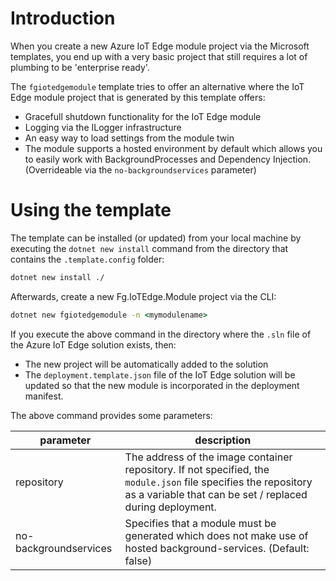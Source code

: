 # Introduction

When you create a new Azure IoT Edge module project via the Microsoft templates, you end up with a very basic project that still requires a lot of plumbing to be 'enterprise ready'.

The `fgiotedgemodule` template tries to offer an alternative where the IoT Edge module project that is generated by this template offers:

- Gracefull shutdown functionality for the IoT Edge module
- Logging via the ILogger infrastructure
- An easy way to load settings from the module twin
- The module supports a hosted environment by default which allows you to easily work with BackgroundProcesses and Dependency Injection.  (Overrideable via the `no-backgroundservices` parameter)

# Using the template

The template can be installed (or updated) from your local machine by executing  the `dotnet new install` command from the directory that contains the `.template.config` folder:

```cmd
dotnet new install ./
```

Afterwards, create a new Fg.IoTEdge.Module project via the CLI:

```cmd
dotnet new fgiotedgemodule -n <mymodulename>
```

If you execute the above command in the directory where the `.sln` file of the Azure IoT Edge solution exists, then:
- The new project will be automatically added to the solution
- The `deployment.template.json` file of the IoT Edge solution will be updated so that the new module is incorporated in the deployment manifest.

The above command provides some parameters:

|parameter|description
|-|-|
|repository|The address of the image container repository.  If not specified, the `module.json` file specifies the repository as a variable that can be set / replaced during deployment.
|no-backgroundservices|Specifies that a module must be generated which does not make use of hosted background-services.  (Default: false)
